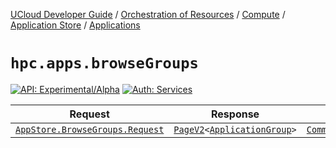 [UCloud Developer Guide](/docs/developer-guide/README.md) / [Orchestration of Resources](/docs/developer-guide/orchestration/README.md) / [Compute](/docs/developer-guide/orchestration/compute/README.md) / [Application Store](/docs/developer-guide/orchestration/compute/appstore/README.md) / [Applications](/docs/developer-guide/orchestration/compute/appstore/apps.md)

# `hpc.apps.browseGroups`

[![API: Experimental/Alpha](https://img.shields.io/static/v1?label=API&message=Experimental/Alpha&color=orange&style=flat-square)](/docs/developer-guide/core/api-conventions.md)
[![Auth: Services](https://img.shields.io/static/v1?label=Auth&message=Services&color=informational&style=flat-square)](/docs/developer-guide/core/types.md#role)



| Request | Response | Error |
|---------|----------|-------|
|<code><a href='#appstore.browsegroups.request'>AppStore.BrowseGroups.Request</a></code>|<code><a href='/docs/reference/dk.sdu.cloud.PageV2.md'>PageV2</a>&lt;<a href='#applicationgroup'>ApplicationGroup</a>&gt;</code>|<code><a href='/docs/reference/dk.sdu.cloud.CommonErrorMessage.md'>CommonErrorMessage</a></code>|



